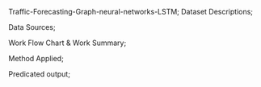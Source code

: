 Traffic-Forecasting-Graph-neural-networks-LSTM; 
Dataset Descriptions; 

Data Sources; 

Work Flow Chart & Work Summary;

Method Applied;

Predicated output;
